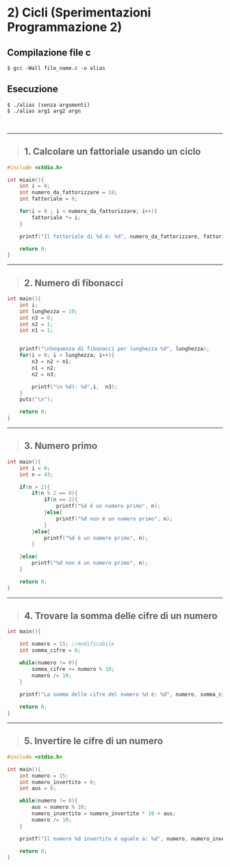 # 2) Cicli (Sperimentazioni Programmazione 2) #


## Compilazione file c
```
$ gcc -Wall file_name.c -o alias
```
## Esecuzione
```
$ ./alias (senza argomenti)
$ ./alias arg1 arg2 argn
```

<br/>
<hr/>

> ## 1. Calcolare un fattoriale usando un ciclo
```c
#include <stdio.h>

int miain(){
    int i = 0;
    int numero_da_fattorizzare = 10;
    int fattoriale = 0;

    for(i = 0 ; i < numero_da_fattorizzare; i++){
        fattoriale *= i;
    }

    printf("Il fattoriale di %d é: %d", numero_da_fattorizzare, fattoriale);

    return 0;
}
```

<hr/>

> ## 2. Numero di fibonacci

```c
int main(){
    int i;
    int lunghezza = 10;
    int n3 = 0;
    int n2 = 1;
    int n1 = 1;


    printf("\nSequenza di fibonacci per lunghezza %d", lunghezza);
    for(i = 0; i < lunghezza; i++){
        n3 = n2 + n1;
        n1 = n2;
        n2 = n3;

        printf("\n %d): %d",i,  n3);
    }
    puts("\n");

    return 0;
}
```

<hr/>

> ## 3. Numero primo
```c
int main(){
    int i = 0;
    int n = 43;

    if(n > 2){
        if(n % 2 == 0){
            if(n == 2){
                printf("%d é un numero primo", n);
            }else{
                printf("%d non é un numero primo", n);
            }
        }else{
            printf("%d é un numero primo", n);
        }

    }else{
        printf("%d non é un numero primo", n);
    }

    return 0;
}
```

<hr/>

> ## 4. Trovare la somma delle cifre di un numero
```c
int main(){

    int numero = 15; //modificabile
    int somma_cifre = 0;

    while(numero != 0){
        somma_cifre += numero % 10;
        numero /= 10;
    }

    printf("La somma delle cifre del numero %d é: %d", numero, somma_cifre);
    
    return 0;
}
```
<hr/>

> ## 5. Invertire le cifre di un numero

```c
#include <stdio.h>

int main(){
    int numero = 15;
    int numero_invertito = 0;
    int aus = 0;

    while(numero != 0){
        aus = numero % 10;
        numero_invertito = numero_invertito * 10 + aus;
        numero /= 10;
    }

    printf("Il numero %d invertito é uguale a: %d", numero, numero_invertito);

    return 0;
}
```
